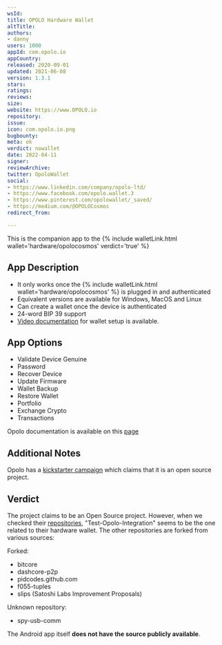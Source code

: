 ```yaml
---
wsId: 
title: OPOLO Hardware Wallet
altTitle: 
authors:
- danny
users: 1000
appId: com.opolo.io
appCountry: 
released: 2020-09-01
updated: 2021-06-08
version: 1.3.1
stars: 
ratings: 
reviews: 
size: 
website: https://www.OPOLO.io
repository: 
issue: 
icon: com.opolo.io.png
bugbounty: 
meta: ok
verdict: nowallet
date: 2022-04-11
signer: 
reviewArchive: 
twitter: OpoloWallet
social:
- https://www.linkedin.com/company/opolo-ltd/
- https://www.facebook.com/opolo.wallet.3
- https://www.pinterest.com/opolowallet/_saved/
- https://medium.com/@OPOLOCosmos
redirect_from: 

---
```


This is the companion app to the {% include walletLink.html wallet='hardware/opolocosmos' verdict='true' %}

## App Description

- It only works once the {% include walletLink.html wallet='hardware/opolocosmos' %} is plugged in and authenticated
- Equivalent versions are available for Windows, MacOS and Linux
- Can create a wallet once the device is authenticated
- 24-word BIP 39 support
- [Video documentation](https://www.youtube.com/watch?v=ql-WgqMu1kg) for wallet setup is available.

## App Options

- Validate Device Genuine
- Password
- Recover Device
- Update Firmware
- Wallet Backup
- Restore Wallet
- Portfolio
- Exchange Crypto
- Transactions

Opolo documentation is available on this [page](https://www.opolo.io/wiki/doku.php)

## Additional Notes

Opolo has a [kickstarter campaign](https://www.kickstarter.com/projects/opolo-sarl/opolo-secure-crypto-wallet-for-the-eternal-peace-of-mind) which claims that it is an open source project.

## Verdict

The project claims to be an Open Source project. However, when we checked their [repositories](https://github.com/OPOLO-1/test-opolo-integration), "Test-Opolo-Integration" seems to be the one related to their hardware wallet. The other repositories are forked from various sources: 

Forked: 
- bitcore
- dashcore-p2p
- pidcodes.github.com
- f055-tuples
- slips (Satoshi Labs Improvement Proposals)

Unknown repository: 
- spy-usb-comm

The Android app itself **does not have the source publicly available**. 

